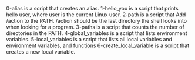 0-alias is a script that creates an alias.
1-hello_you is a script that prints hello user, where user is the current Linux user.
2-path is a script that Add /action to the PATH. /action should be the last directory the shell looks into when looking for a program.
3-paths is a script that counts the number of directories in the PATH.
4-global_variables is a script that lists environment variables.
5-local_variables is  a script that lists all local variables and environment variables, and functions
6-create_local_variable is a script that creates a new local variable.
